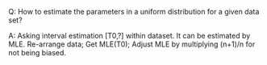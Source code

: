 Q: How to estimate the parameters in a uniform distribution for a given data set? 

A: Asking interval estimation [T0,?] within dataset. It can be  estimated by MLE. Re-arrange data; Get MLE(T0); Adjust MLE by multiplying (n+1)/n for not being biased. 

